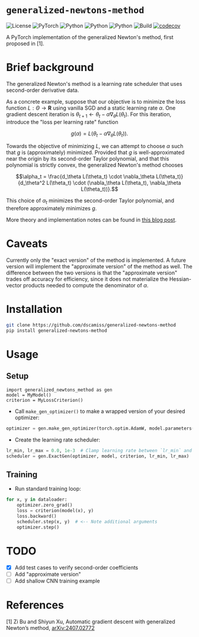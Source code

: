 # `generalized-newtons-method`

![License](https://img.shields.io/badge/license-MIT-blue)
![PyTorch](https://img.shields.io/badge/PyTorch-%23EE4C2C.svg?logo=PyTorch&logoColor=white)
![Python](https://img.shields.io/badge/python-3.9-blue.svg)
![Python](https://img.shields.io/badge/python-3.10-blue.svg)
![Python](https://img.shields.io/badge/python-3.11-blue.svg)
![Build](https://github.com/dscamiss/generalized-newtons-method/actions/workflows/python-package.yml/badge.svg)
[![codecov](https://codecov.io/gh/dscamiss/generalized-newtons-method/graph/badge.svg?token=ZWTBITN49T)](https://codecov.io/gh/dscamiss/generalized-newtons-method)

A PyTorch implementation of the generalized Newton's method, first proposed in [1].

# Brief background

The generalized Newton's method is a learning rate scheduler that uses second-order derivative data.

As a concrete example, suppose that our objective is to minimize the loss function $L: \Theta \to \mathbf{R}$ using
vanilla SGD and a static learning rate $\alpha$.  One gradient descent iteration is $\theta_{t+1} \leftarrow \theta_t - \alpha \nabla_\theta L(\theta_t)$.
For this iteration, introduce the "loss per learning rate" function 

$$g(\alpha) = L(\theta_t - \alpha \nabla_\theta L(\theta_t)).$$  

Towards the objective of minimizing $L$, we can attempt to choose $\alpha$ such that 
$g$ is (approximately) minimized.  Provided that $g$ is well-approximated 
near the origin by its second-order Taylor polynomial, and
that this polynomial is strictly convex, the generalized Newton's method chooses

$$\alpha_t = \frac{d_\theta L(\theta_t) \cdot \nabla_\theta L(\theta_t)}{d_\theta^2 L(\theta_t) \cdot (\nabla_\theta L(\theta_t), \nabla_\theta L(\theta_t))}.$$

This choice of $\alpha_t$ minimizes the second-order Taylor polynomial, and therefore approximately minimizes $g$.

More theory and implementation notes can be found in [this blog post](https://dscamiss.github.io/blog/posts/generalized_newtons_method).

# Caveats

Currently only the "exact version" of the method is implemented. A future version will implement the "approximate 
version" of the method as well.  The difference between the two versions is that the "approximate version" trades off 
accuracy for efficiency, since it does not materialize the Hessian-vector products needed to compute the denominator
of $\alpha$.

# Installation

```bash
git clone https://github.com/dscamiss/generalized-newtons-method
pip install generalized-newtons-method
```

# Usage

## Setup

```
import generalized_newtons_method as gen
model = MyModel()
criterion = MyLossCriterion()
```

* Call `make_gen_optimizer()` to make a wrapped version of your desired optimizer:

```python
optimizer = gen.make_gen_optimizer(torch.optim.AdamW, model.parameters())
```

* Create the learning rate scheduler:

```python
lr_min, lr_max = 0.0, 1e-3  # Clamp learning rate between `lr_min` and `lr_max`
scheduler = gen.ExactGen(optimizer, model, criterion, lr_min, lr_max)
```

## Training

* Run standard training loop:

```python
for x, y in dataloader:
    optimizer.zero_grad()
    loss = criterion(model(x), y)
    loss.backward()
    scheduler.step(x, y)  # <-- Note additional arguments
    optimizer.step()
```

# TODO

- [x] Add test cases to verify second-order coefficients
- [ ] Add "approximate version"
- [ ] Add shallow CNN training example

# References

[1] Zi Bu and Shiyun Xu, Automatic gradient descent with generalized Newton’s method, [arXiv:2407.02772](https://arxiv.org/abs/2407.02772)
